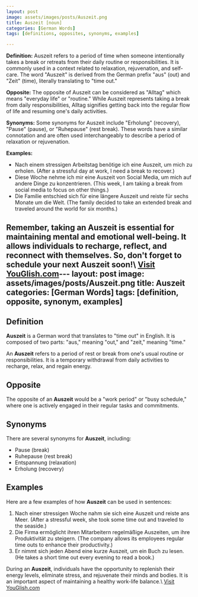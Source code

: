 ```yaml
---
layout: post
image: assets/images/posts/Auszeit.png
title: Auszeit [noun]
categories: [German Words]
tags: [definitions, opposites, synonyms, examples]

---
```


**Definition:**
Auszeit refers to a period of time when someone intentionally takes a break or retreats from their daily routine or responsibilities. It is commonly used in a context related to relaxation, rejuvenation, and self-care. The word "Auszeit" is derived from the German prefix "aus" (out) and "Zeit" (time), literally translating to "time out."

**Opposite:**
The opposite of Auszeit can be considered as "Alltag" which means "everyday life" or "routine." While Auszeit represents taking a break from daily responsibilities, Alltag signifies getting back into the regular flow of life and resuming one's daily activities.

**Synonyms:**
Some synonyms for Auszeit include "Erholung" (recovery), "Pause" (pause), or "Ruhepause" (rest break). These words have a similar connotation and are often used interchangeably to describe a period of relaxation or rejuvenation.

**Examples:**
- Nach einem stressigen Arbeitstag benötige ich eine Auszeit, um mich zu erholen. (After a stressful day at work, I need a break to recover.)
- Diese Woche nehme ich mir eine Auszeit von Social Media, um mich auf andere Dinge zu konzentrieren. (This week, I am taking a break from social media to focus on other things.)
- Die Familie entschied sich für eine längere Auszeit und reiste für sechs Monate um die Welt. (The family decided to take an extended break and traveled around the world for six months.)

Remember, taking an Auszeit is essential for maintaining mental and emotional well-being. It allows individuals to recharge, reflect, and reconnect with themselves. So, don't forget to schedule your next Auszeit soon!\ <a id="yg-widget-0" class="youglish-widget" data-query="Auszeit" data-lang="german" data-components="8412" data-auto-start="0" data-bkg-color="theme_light" data-title="How%20to%20pronounce%20Auszeit%20in%20German"  rel="nofollow" href="https://youglish.com">Visit YouGlish.com</a><script async src="https://youglish.com/public/emb/widget.js" charset="utf-8"></script>---
layout: post
image: assets/images/posts/Auszeit.png
title: Auszeit
categories: [German Words]
tags: [definition, opposite, synonym, examples]
---

## Definition
**Auszeit** is a German word that translates to "time out" in English. It is composed of two parts: "aus," meaning "out," and "zeit," meaning "time." 

An **Auszeit** refers to a period of rest or break from one's usual routine or responsibilities. It is a temporary withdrawal from daily activities to recharge, relax, and regain energy.

## Opposite
The opposite of an **Auszeit** would be a "work period" or "busy schedule," where one is actively engaged in their regular tasks and commitments.

## Synonyms
There are several synonyms for **Auszeit**, including:
- Pause (break)
- Ruhepause (rest break)
- Entspannung (relaxation)
- Erholung (recovery)

## Examples
Here are a few examples of how **Auszeit** can be used in sentences:

1. Nach einer stressigen Woche nahm sie sich eine Auszeit und reiste ans Meer. (After a stressful week, she took some time out and traveled to the seaside.)
2. Die Firma ermöglicht ihren Mitarbeitern regelmäßige Auszeiten, um ihre Produktivität zu steigern. (The company allows its employees regular time outs to enhance their productivity.)
3. Er nimmt sich jeden Abend eine kurze Auszeit, um ein Buch zu lesen. (He takes a short time out every evening to read a book.)

During an **Auszeit**, individuals have the opportunity to replenish their energy levels, eliminate stress, and rejuvenate their minds and bodies. It is an important aspect of maintaining a healthy work-life balance.\ <a id="yg-widget-0" class="youglish-widget" data-query="Auszeit" data-lang="german" data-components="8412" data-auto-start="0" data-bkg-color="theme_light" data-title="How%20to%20pronounce%20Auszeit%20in%20German"  rel="nofollow" href="https://youglish.com">Visit YouGlish.com</a><script async src="https://youglish.com/public/emb/widget.js" charset="utf-8"></script>